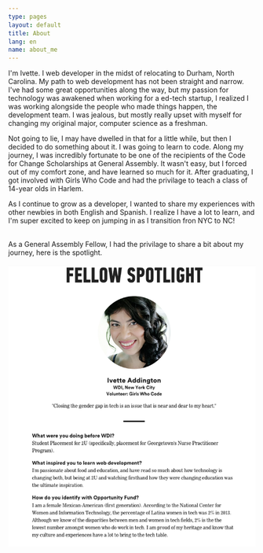 ```yaml
---
type: pages
layout: default
title: About
lang: en
name: about_me
---
```


I'm Ivette. I web developer in the midst of relocating to Durham, North Carolina. My path to web development has not been straight and narrow. I've had some great opportunities along the way, but my passion for technology was awakened when working for a ed-tech startup, I realized I was working alongside the people who made things happen, the development team. I was jealous, but mostly really upset with myself for changing my original major, computer science as a freshman. 

Not going to lie, I may have dwelled in that for a little while, but then I decided to do something about it. I was going to learn to code. Along my journey, I was incredibly fortunate to be one of the recipients of the Code for Change Scholarships at General Assembly. It wasn't easy, but I forced out of my comfort zone, and have learned so much for it. After graduating, I got involved with Girls Who Code and had the privilage to teach a class of 14-year olds in Harlem. 

As I continue to grow as a developer, I wanted to share my experiences with other newbies in both English and Spanish. I realize I have a lot to learn, and I'm super excited to keep on jumping in as I transition fron NYC to NC! 

<br>
As a General Assembly Fellow, I had the privilage to share a bit about my journey, here is the spotlight.
<br>
<br>
<html><img src="/img/fellowship_spotlight.png"><html>

